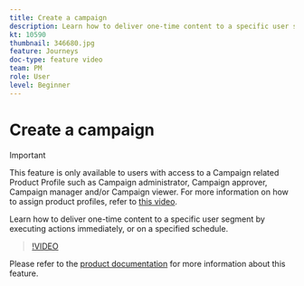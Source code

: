 ```yaml
---
title: Create a campaign
description: Learn how to deliver one-time content to a specific user segment by executing actions immediately, or on a specified schedule.
kt: 10590
thumbnail: 346680.jpg
feature: Journeys
doc-type: feature video
team: PM
role: User
level: Beginner
---
```

# Create a campaign

>[!IMPORTANT]
>
>This feature is only available to users with access to a Campaign related Product Profile such as Campaign administrator, Campaign approver, Campaign manager and/or Campaign viewer. For more information on how to assign product profiles, refer to [this video](/help/set-up-access/access-management.md).

Learn how to deliver one-time content to a specific user segment by executing actions immediately, or on a specified schedule.

>[!VIDEO](https://video.tv.adobe.com/v/346680?quality=12)

Please refer to the [product documentation](https://experienceleague.adobe.com/docs/journey-optimizer/using/campaigns/get-started-with-campaigns.html?lang=en) for more information about this feature.
